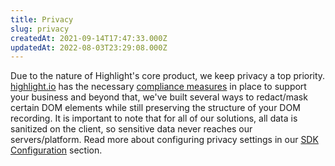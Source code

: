 ```yaml
---
title: Privacy
slug: privacy
createdAt: 2021-09-14T17:47:33.000Z
updatedAt: 2022-08-03T23:29:08.000Z
---
```


Due to the nature of Highlight's core product, we keep privacy a top priority. [highlight.io](https://highlight.io) has the necessary [compliance measures](../../3_company/compliance-and-security.md) in place to support your business and beyond that, we've built several ways to redact/mask certain DOM elements while still preserving the structure of your DOM recording. It is important to note that for all of our solutions, all data is sanitized on the client, so sensitive data never reaches our servers/platform. Read more about configuring privacy settings in our [SDK Configuration](../../../getting-started/3_client-sdk/replay-configuration/1_overview.md) section.
